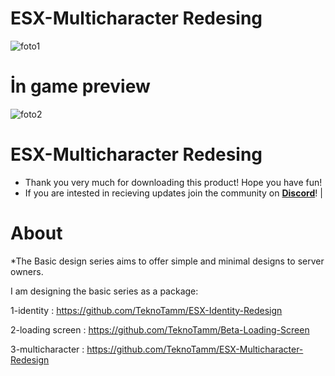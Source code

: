 # ESX-Multicharacter Redesing

![foto1](https://cdn.discordapp.com/attachments/1215035535140065280/1215035540689133568/Cover.png?ex=66048387&is=65f20e87&hm=72b643bd1b0ee1966497c4f58a5e0f43a0adf3f0712f391f8a6e64a2603dc0ba&)
#  İn game preview 
![foto2](https://cdn.discordapp.com/attachments/1215035535140065280/1215035542333423636/preview.png?ex=66048387&is=65f20e87&hm=002fcba19221bb98b47832fec217a375279193932b31893091f80b4664adaaab&)


#  ESX-Multicharacter Redesing

- Thank you very much for downloading this product! Hope you have fun!
- If you are intested in recieving updates join the community on **[Discord]()**! |

# About

*The Basic design series aims to offer simple and minimal designs to server owners.

I am designing the basic series as a package:


1-identity :  https://github.com/TeknoTamm/ESX-Identity-Redesign

2-loading screen :  https://github.com/TeknoTamm/Beta-Loading-Screen

3-multicharacter :  https://github.com/TeknoTamm/ESX-Multicharacter-Redesign
